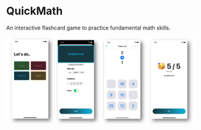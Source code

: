 # QuickMath
An interactive flashcard game to practice fundamental math skills.

![H1](https://raw.githubusercontent.com/shchurmark/QuickMath/main/QuickMath.xcodeproj/c1.png)
